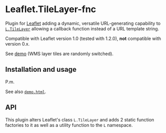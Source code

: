 # Leaflet.TileLayer-fnc

Plugin for [Leaflet](http://leafletjs.com) adding a dynamic, versatile URL-generating capability to [`L.TileLayer`](http://leafletjs.com/reference-1.2.0.html#tilelayer) allowing a callback function instead of a URL template string.

Compatible with Leaflet version 1.0 (tested with 1.2.0), **not** compatible with version 0.x.

See [demo](https://kluizeberg.github.io/Leaflet.TileLayer-fnc/demo.html) (WMS layer tiles are randomly switched).

## Installation and usage

P.m.

See also [`demo.html`](demo.html).
## API

This plugin alters Leaflet's class `L.TileLayer` and adds 2 static function factories to it as well as a utility function to the `L` namespace.
